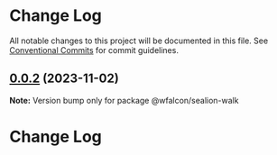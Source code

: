 # Change Log

All notable changes to this project will be documented in this file.
See [Conventional Commits](https://conventionalcommits.org) for commit guidelines.

## [0.0.2](https://github.com/wfalcon0x/sealion/compare/v0.0.1...v0.0.2) (2023-11-02)

**Note:** Version bump only for package @wfalcon/sealion-walk





# Change Log
